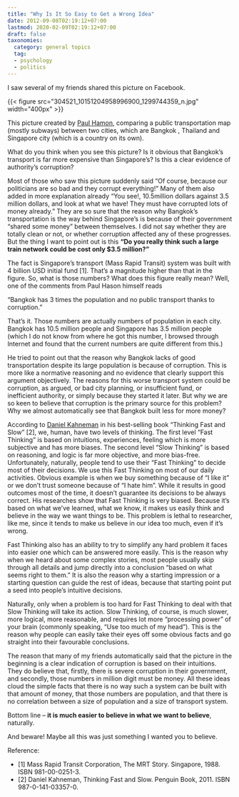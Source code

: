 ```yaml
---
title: "Why Is It So Easy to Get a Wrong Idea"
date: 2012-09-08T02:19:12+07:00
lastmod: 2020-02-09T02:19:12+07:00
draft: false
taxonomies:
  category: general topics
  tag: 
  - psychology
  - politics
---
```


I saw several of my friends shared this picture on Facebook.

{{< figure src="304521_10151204958996900_1299744359_n.jpg" width="400px" >}}

This picture created by [Paul Hamon](http://paulhamon.com/), comparing a public transportation map (mostly subways) between two cities, which are Bangkok , Thailand and Singapore city (which is a country on its own).

What do you think when you see this picture?  Is it obvious that Bangkok’s transport is far more expensive than Singapore’s? Is this a clear evidence of authority’s corruption?

Most of those who saw this picture suddenly said “Of course, because our politicians are so bad and they corrupt everything!”  Many of them also added in more explanation already “You see!, 10.5million dollars against 3.5 million dollars, and look at what we have! They must have corrupted lots of money already.”  They are so sure that the reason why Bangkok’s transportation is the way behind Singapore’s is because of their government “shared some money” between themselves. I did not say whether they are totally clean or not, or whether corruption affected any of these progresses.  But the thing I want to point out is this **“Do you really think such a large train network could be cost only $3.5 million?”**

The fact is Singapore’s transport (Mass Rapid Transit) system was built with 4 billion USD initial fund [1]. That’s a magnitude higher than that in the figure. So, what is those numbers? What does this figure really mean?  Well, one of the comments from Paul Hason himself reads

“Bangkok has 3 times the population and no public transport thanks to corruption.”

That’s it. Those numbers are actually numbers of population in each city. Bangkok has 10.5 million people and Singapore has 3.5 million people (which I do not know from where he got this number, I browsed through Internet and found that the current numbers are quite different from this.)

He tried to point out that the reason why Bangkok lacks of good transportation despite its large population is because of corruption.  This is more like a normative reasoning and no evidence that clearly support this argument objectively. The reasons for this worse transport system could be corruption, as argued, or bad city planning, or insufficient fund, or inefficient authority, or simply because they started it later. But why we are so keen to believe that corruption is the primary source for this problem? Why we almost automatically see that Bangkok built less for more money?

According to [Daniel Kahneman](http://www.princeton.edu/~kahneman/) in his best-selling book “Thinking Fast and Slow” [2], we, human, have two levels of thinking. The first level “Fast Thinking” is based on intuitions, experiences, feeling which is more subjective and has more biases. The second level “Slow Thinking” is based on reasoning, and logic is far more objective, and more bias-free. Unfortunately, naturally, people tend to use their “Fast Thinking” to decide most of their decisions. We use this Fast Thinking on most of our daily activities. Obvious example is when we buy something because of “I like it” or we don’t trust someone because of “I hate him”. While it results in good outcomes most of the time, it doesn’t guarantee its decisions to be always correct. His researches show that Fast Thinking is very biased. Because it’s based on what we’ve learned, what we know, it makes us easily think and believe in the way we want things to be.  This problem is lethal to researcher, like me, since it tends to make us believe in our idea too much, even if it’s wrong.

Fast Thinking also has an ability to try to simplify any hard problem it faces into easier one which can be answered more easily. This is the reason why when we heard about some complex stories, most people usually skip through all details and jump directly into a conclusion “based on what seems right to them.” It is also the reason why a starting impression or a starting question can guide the rest of ideas, because that starting point put a seed into people’s intuitive decisions.

Naturally, only when a problem is too hard for Fast Thinking to deal with that Slow Thinking will take its action. Slow Thinking, of course, is much slower, more logical, more reasonable, and requires lot more “processing power” of your brain (commonly speaking, “Use too much of my head”). This is the reason why people can easily take their eyes off some obvious facts and go straight into their favourable conclusions.

The reason that many of my friends automatically said that the picture in the beginning is a clear indication of corruption is based on their intuitions. They do believe that, firstly, there is severe corruption in their government, and secondly, those numbers in million digit must be money.  All these ideas cloud the simple facts that there is no way such a system can be built with that amount of money, that those numbers are population, and that there is no correlation between a size of population and a size of transport system.

Bottom line – **it is much easier to believe in what we want to believe**, naturally.

And beware! Maybe all this was just something I wanted you to believe.

Reference:
- [1] Mass Rapid Transit Corporation, The MRT Story. Singapore, 1988. ISBN 981-00-0251-3.
- [2] Daniel Kahneman, Thinking Fast and Slow. Penguin Book, 2011. ISBN 987-0-141-03357-0.